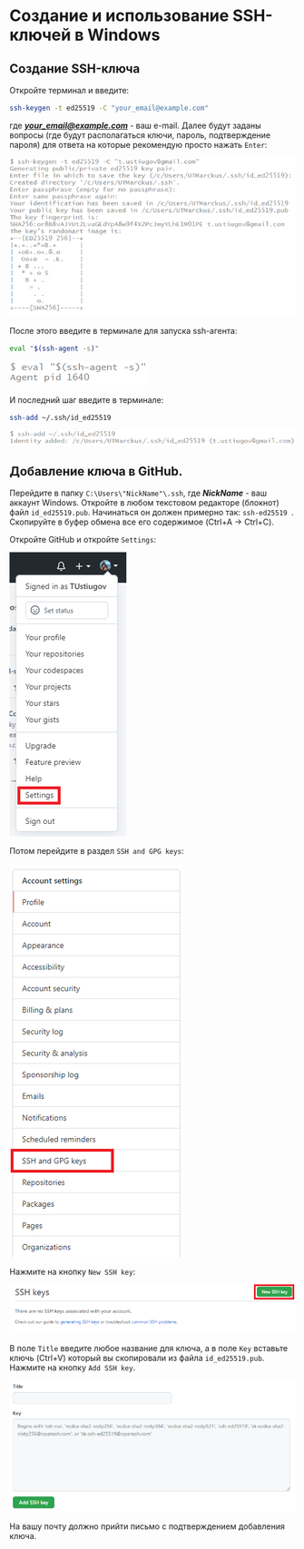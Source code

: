 # Создание и использование SSH-ключей в Windows

## Создание SSH-ключа

Откройте терминал и введите:
```bash
ssh-keygen -t ed25519 -C "your_email@example.com"
```
где ***your_email@example.com*** - ваш e-mail.
Далее будут заданы вопросы (где будут располагаться ключи, пароль, подтверждение пароля) для ответа на которые рекомендую просто нажать `Enter`:

![SSH for Win](./img/01.png "SSH-key for Windows")

После этого введите в терминале для запуска ssh-агента:
```bash
eval "$(ssh-agent -s)"
```

![SSH for Win](./img/02.png "SSH-key for Windows")

И последний шаг введите в терминале:
```bash
ssh-add ~/.ssh/id_ed25519
```

![SSH for Win](./img/03.png "SSH-key for Windows")

## Добавление ключа в GitHub.

Перейдите в папку `C:\Users\"NickName"\.ssh`, где ***NickName*** - ваш аккаунт Windows. Откройте в любом текстовом редакторе (блокнот) файл `id_ed25519.pub`. Начинаться он должен примерно так: `ssh-ed25519 `. Скопируйте в буфер обмена все его содержимое (Ctrl+A -> Ctrl+C).

Откройте GitHub и откройте `Settings`:

![SSH for Win](./img/04.png "SSH-key for Windows")

Потом перейдите в раздел `SSH and GPG keys`:

![SSH for Win](./img/05.png "SSH-key for Windows")

Нажмите на кнопку `New SSH key`:

![SSH for Win](./img/06.png "SSH-key for Windows")

В поле `Title` введите любое название для ключа, а в поле `Key` вставьте ключь (Ctrl+V) который вы скопировали из файла `id_ed25519.pub`. Нажмите на кнопку `Add SSH key`.

![SSH for Win](./img/07.png "SSH-key for Windows")

На вашу почту должно прийти письмо с подтверждением добавления ключа.
